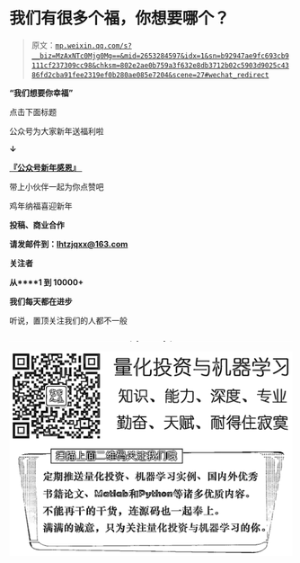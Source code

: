 # 我们有很多个福，你想要哪个？

> 原文：[`mp.weixin.qq.com/s?__biz=MzAxNTc0Mjg0Mg==&mid=2653284597&idx=1&sn=b92947ae9fc693cb9111cf237309cc98&chksm=802e2ae0b759a3f632e8db3712b02c5903d9025c4386fd2cba91fee2319ef0b280ae085e7204&scene=27#wechat_redirect`](http://mp.weixin.qq.com/s?__biz=MzAxNTc0Mjg0Mg==&mid=2653284597&idx=1&sn=b92947ae9fc693cb9111cf237309cc98&chksm=802e2ae0b759a3f632e8db3712b02c5903d9025c4386fd2cba91fee2319ef0b280ae085e7204&scene=27#wechat_redirect)

**“我们想要你幸福”**

点击下面标题

公众号为大家新年送福利啦

**↓**

**[『公众号新年感恩』 ](http://mp.weixin.qq.com/s?__biz=MzAxNTc0Mjg0Mg==&mid=2653284563&idx=1&sn=ece492e7099f0dfb52f3826389094c9c&chksm=802e2ac6b759a3d07c3eafc42e9fa8e117d67c4fa1d81c81745b12f2db7a4552d2e12a4ee705&scene=21#wechat_redirect)**

带上小伙伴一起为你点赞吧

鸡年纳福喜迎新年

**投稿、商业合作**

**请发邮件到：lhtzjqxx@163.com**

**关注者**

**从****1 到 10000+**

**我们每天都在进步**

听说，置顶关注我们的人都不一般

![](img/74c285b465d1c5684165b6d5f0ebcd06.png)

**![](img/40429cd849aaf6f87544f9c00f4f92ad.png)**